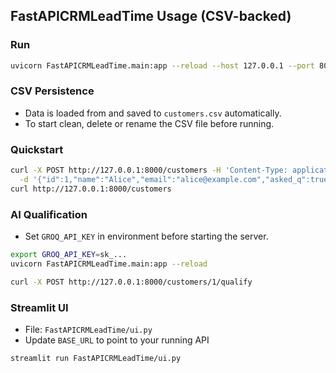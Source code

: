 ## FastAPICRMLeadTime Usage (CSV-backed)

### Run
```bash
uvicorn FastAPICRMLeadTime.main:app --reload --host 127.0.0.1 --port 8000
```

### CSV Persistence
- Data is loaded from and saved to `customers.csv` automatically.
- To start clean, delete or rename the CSV file before running.

### Quickstart
```bash
curl -X POST http://127.0.0.1:8000/customers -H 'Content-Type: application/json' \
  -d '{"id":1,"name":"Alice","email":"alice@example.com","asked_q":true,"referred":false,"past_touchpoints":2}'
curl http://127.0.0.1:8000/customers
```

### AI Qualification
- Set `GROQ_API_KEY` in environment before starting the server.
```bash
export GROQ_API_KEY=sk_...
uvicorn FastAPICRMLeadTime.main:app --reload
```
```bash
curl -X POST http://127.0.0.1:8000/customers/1/qualify
```

### Streamlit UI
- File: `FastAPICRMLeadTime/ui.py`
- Update `BASE_URL` to point to your running API
```bash
streamlit run FastAPICRMLeadTime/ui.py
```
